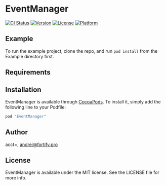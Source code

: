 # EventManager

[![CI Status](http://img.shields.io/travis/acct<blob>=<NULL>/EventManager.svg?style=flat)](https://travis-ci.org/acct<blob>=<NULL>/EventManager)
[![Version](https://img.shields.io/cocoapods/v/EventManager.svg?style=flat)](http://cocoapods.org/pods/EventManager)
[![License](https://img.shields.io/cocoapods/l/EventManager.svg?style=flat)](http://cocoapods.org/pods/EventManager)
[![Platform](https://img.shields.io/cocoapods/p/EventManager.svg?style=flat)](http://cocoapods.org/pods/EventManager)

## Example

To run the example project, clone the repo, and run `pod install` from the Example directory first.

## Requirements

## Installation

EventManager is available through [CocoaPods](http://cocoapods.org). To install
it, simply add the following line to your Podfile:

```ruby
pod "EventManager"
```

## Author

acct<blob>=<NULL>, andrei@fortify.pro

## License

EventManager is available under the MIT license. See the LICENSE file for more info.
